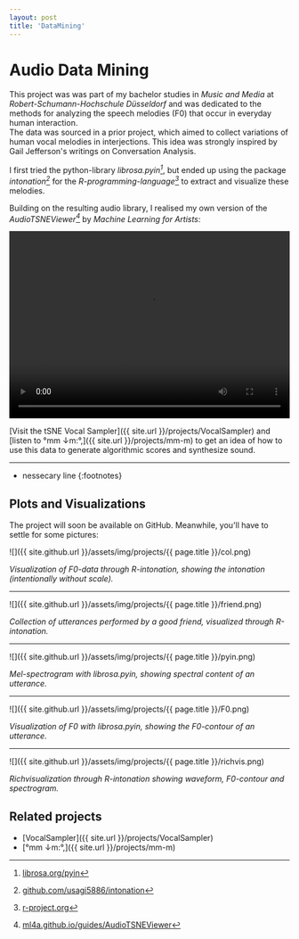 ```yaml
---
layout: post
title: 'DataMining'
---
```


# Audio Data Mining

This project was was part of my bachelor studies in *Music and Media* at *Robert-Schumann-Hochschule Düsseldorf* and was dedicated to the methods for analyzing the speech melodies (F0) that occur in everyday human interaction.  
The data was sourced in a prior project, which aimed to collect variations of human vocal melodies in interjections. This idea was strongly inspired by Gail Jefferson's writings on Conversation Analysis.  

I first tried the python-library *librosa.pyin[^pyin]*, but ended up using the package *intonation[^inton]* for the *R-programming-language[^cran]* to extract and visualize these melodies.  

Building on the resulting audio library, I realised my own version of the *AudioTSNEViewer[^atv]* by *Machine Learning for Artists*:

<video width="100%" height="336" controls>
  <source src="{{ site.url }}/assets/vid/projects/{{page.title}}/tsne.mp4" type="video/mp4">
</video>  

[Visit the tSNE Vocal Sampler]({{ site.url }}/projects/VocalSampler) and [listen to °mm ↓m​:​°​,]({{ site.url }}/projects/mm-m) to get an idea of how to use this data to generate algorithmic scores and synthesize sound. 

<!--- [SuperCollider](https://supercollider.github.io/). --->

---
* nessecary line
{:footnotes}

[^pyin]: [librosa.org/pyin](https://librosa.org/doc/main/generated/librosa.pyin.html)
[^inton]: [github.com/usagi5886/intonation](https://github.com/usagi5886/intonation)
[^cran]: [r-project.org](https://www.r-project.org/)
[^atv]: [ml4a.github.io/guides/AudioTSNEViewer](https://ml4a.github.io/guides/AudioTSNEViewer/)

## Plots and Visualizations

The project will soon be available on GitHub. Meanwhile, you'll have to settle for some pictures:

![]({{ site.github.url }}/assets/img/projects/{{ page.title }}/col.png)

*Visualization of F0-data through R-intonation, showing the intonation (intentionally without scale).*

---

![]({{ site.github.url }}/assets/img/projects/{{ page.title }}/friend.png)

*Collection of utterances performed by a good friend, visualized through R-intonation.*

---

![]({{ site.github.url }}/assets/img/projects/{{ page.title }}/pyin.png)

*Mel-spectrogram with librosa.pyin, showing spectral content of an utterance.*

---

![]({{ site.github.url }}/assets/img/projects/{{ page.title }}/F0.png)

*Visualization of F0 with librosa.pyin, showing the F0-contour of an utterance.*

---

![]({{ site.github.url }}/assets/img/projects/{{ page.title }}/richvis.png)

*Richvisualization through R-intonation showing waveform, F0-contour and spectrogram.*


<!--- [GitHub-repostitory](https://github.com/FunctionalJerk/audio-DataMining) --->

## Related projects 
- [VocalSampler]({{ site.url }}/projects/VocalSampler)
- [°mm ↓m​:​°​,]({{ site.url }}/projects/mm-m)
